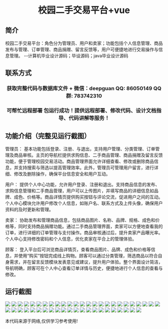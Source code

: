 <p><h1 align="center">校园二手交易平台+vue</h1></p>

## 简介
校园二手交易平台：角色分为管理员、用户和卖家；功能包括个人信息管理、商品发布与管理、订单管理、商品捐赠、留言反馈等，用户可便捷地进行交易操作与信息管理。    --计算机毕业设计源码；毕设源码；java毕业设计源码


## 联系方式
<p><h3 align="center">获取完整代码与数据库文件 + 微信：deepguan QQ: 86050149 QQ群: 783742310</h3></p>
<p><h3 align="center">可帮忙远程部署 包运行成功！提供远程部署、修改代码、设计文档指导、代码讲解等服务！</h3></p>

## 功能介绍（完整见运行截图）
管理员： 基本功能包括登录、注册、与退出，支持用户管理、分类管理、订单管理及商品审核。主页的导航栏提供求购信息、二手商品管理、商品捐赠及留言反馈功能，便于管理校园交易活动。商品管理界面允许详细查看、修改或删除商品信息，并支持搜索与筛选以提高管理效率。此外，管理员可管理用户留言，进行详细、修改及删除操作，确保平台信息安全和用户互动。

用户： 提供个人中心功能，允许用户登录、注册和退出。支持商品信息的发布、求购信息管理和二手商品管理，用户可以上传图片，并填写商品的详细信息如品牌、成色、价格等。商品详情页提供购买按钮与评论交流，促进用户之间的互动。个人中心模块允许用户修改个人信息，如账户名、联系方式及上传头像，确保用户资料的及时更新和管理。

卖家： 协助发布和管理商品信息，包括商品图片、名称、品牌、规格、成色和价格等，同时支持商品捐赠功能。通过二手商品管理界面，卖家可以方便地查看我的订单，进行详细的订单管理与支付操作。商品审核通过后，提升卖家产品曝光率。个人中心支持修改密码和个人信息，优化卖家在平合上的管理体验。

顾客： 登入平台后可浏览商品详情页，查看商品图片、品牌、成色和价格等信息，并使用“购买”按钮完成线上购物。顾客可以通过分类管理，筛选商品以符合自身需求，并在留言反馈模块发表意见或建议，提升用户体验。整个界面设计简洁，导航明确，顾客可在个人中心查看订单详情与历史，便捷地进行个人信息的查看与修改。


## 运行截图
![](img/001.jpg)
![](img/002.jpg)
![](img/003.jpg)
![](img/004.jpg)
![](img/005.jpg)
![](img/006.jpg)
![](img/007.jpg)
![](img/008.jpg)
![](img/009.jpg)
![](img/010.jpg)
![](img/011.jpg)
![](img/012.jpg)
![](img/013.jpg)
![](img/014.jpg)
![](img/015.jpg)
![](img/016.jpg)
![](img/017.jpg)
![](img/018.jpg)
![](img/019.jpg)
![](img/020.jpg)
![](img/021.jpg)
![](img/022.jpg)
![](img/023.jpg)
![](img/024.jpg)
![](img/025.jpg)
![](img/026.jpg)
![](img/027.jpg)
![](img/028.jpg)
![](img/029.jpg)
![](img/030.jpg)
![](img/031.jpg)
![](img/032.jpg)
![](img/033.jpg)
![](img/034.jpg)
![](img/035.jpg)
![](img/036.jpg)
![](img/037.jpg)
![](img/038.jpg)
![](img/039.jpg)
![](img/040.jpg)
![](img/041.jpg)
![](img/042.jpg)
![](img/043.jpg)
![](img/044.jpg)
![](img/045.jpg)
![](img/046.jpg)
![](img/047.jpg)

<p>本代码来源于网络,仅供学习参考使用!</p>
